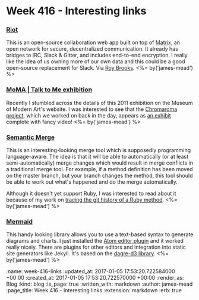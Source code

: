 Week 416 - Interesting links
============================

### [Riot](https://riot.im/)

This is an open-source collaboration web app built on top of [Matrix][], an open network for secure, decentralized communication. It already has bridges to IRC, Slack & Gitter, and includes end-to-end encryption. I really like the idea of us owning more of our own data and this could be a good open-source replacement for Slack. Via [Roy Brooks][]. <%= by('james-mead') %>

[Matrix]: https://matrix.org/
[Roy Brooks]: http://gildedsplinters.coop/


### [MoMA | Talk to Me exhibition](https://www.moma.org/interactives/exhibitions/2011/talktome/)

Recently I stumbled across the details of this 2011 exhibition on the Museum of Modern Art's website. I was interested to see that the [Chromaroma project][], which we worked on back in the day, appears as [an exhibit][chromaroma-exhibit] complete with fancy video! <%= by('james-mead') %>

[Chromaroma project]: /chromaroma
[chromaroma-exhibit]: https://www.moma.org/interactives/exhibitions/2011/talktome/objects/146205/


### [Semantic Merge](http://semanticmerge.com/)

This is an interesting-looking merge tool which is supposedly programming language-aware. The idea is that it will be able to automatically (or at least semi-automatically) merge changes which would result in merge conflicts in a traditional merge tool. For example, if a method definition has been moved on the master branch, but your branch changes the method, this tool should be able to work out what's happened and do the merge automatically.

Although it doesn't yet support Ruby, I was interested to read about it because of my work on [tracing the git history of a Ruby method][]. <%= by('james-mead') %>

[tracing the git history of a Ruby method]: /tracing-the-git-history-of-a-ruby-method


### [Mermaid](http://knsv.github.io/mermaid/)

This handy looking library allows you to use a text-based syntax to generate diagrams and charts. I just installed the [Atom editor plugin][] and it worked really nicely. There are plugins for other editors and integration into static site generators like Jekyll. It's based on the [dagre-d3 library][]. <%= by('james-mead') %>

[Atom editor plugin]: https://atom.io/packages/atom-mermaid
[dagre-d3 library]: https://github.com/cpettitt/dagre-d3

:name: week-416-links
:updated_at: 2017-01-05 17:53:20.722584000 +00:00
:created_at: 2017-01-05 17:53:20.722570000 +00:00
:render_as: Blog
:kind: blog
:is_page: true
:written_with: markdown
:author: james-mead
:page_title: Week 416 - Interesting links
:extension: markdown
:erb: true
